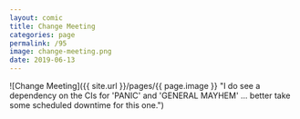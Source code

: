 ```yaml
---
layout: comic
title: Change Meeting
categories: page
permalink: /95
image: change-meeting.png
date: 2019-06-13
---
```


![Change Meeting]({{ site.url }}/pages/{{ page.image }} "I do see a dependency on the CIs for 'PANIC' and 'GENERAL MAYHEM' ... better take some scheduled downtime for this one.")
